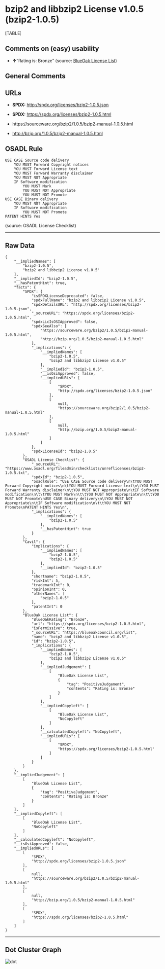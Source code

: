bzip2 and libbzip2 License v1.0.5 (bzip2-1.0.5)
===============================================

[TABLE]

Comments on (easy) usability
----------------------------

-   **↑**“Rating is: Bronze” (source: [BlueOak License
    List](https://blueoakcouncil.org/list "BlueOak License List"))

General Comments
----------------

URLs
----

-   **SPDX:** http://spdx.org/licenses/bzip2-1.0.5.json

-   **SPDX:** https://spdx.org/licenses/bzip2-1.0.5.html

-   https://sourceware.org/bzip2/1.0.5/bzip2-manual-1.0.5.html

-   http://bzip.org/1.0.5/bzip2-manual-1.0.5.html

OSADL Rule
----------

    USE CASE Source code delivery
    	YOU MUST Forward Copyright notices
    	YOU MUST Forward License text
    	YOU MUST Forward Warranty disclaimer
    	YOU MUST NOT Appropriate
    	IF Software modification
    		YOU MUST Mark
    		YOU MUST NOT Appropriate
    		YOU MUST NOT Promote
    USE CASE Binary delivery
    	YOU MUST NOT Appropriate
    	IF Software modification
    		YOU MUST NOT Promote
    PATENT HINTS Yes

(source: OSADL License Checklist)

------------------------------------------------------------------------

Raw Data
--------

    {
        "__impliedNames": [
            "bzip2-1.0.5",
            "bzip2 and libbzip2 License v1.0.5"
        ],
        "__impliedId": "bzip2-1.0.5",
        "__hasPatentHint": true,
        "facts": {
            "SPDX": {
                "isSPDXLicenseDeprecated": false,
                "spdxFullName": "bzip2 and libbzip2 License v1.0.5",
                "spdxDetailsURL": "http://spdx.org/licenses/bzip2-1.0.5.json",
                "_sourceURL": "https://spdx.org/licenses/bzip2-1.0.5.html",
                "spdxLicIsOSIApproved": false,
                "spdxSeeAlso": [
                    "https://sourceware.org/bzip2/1.0.5/bzip2-manual-1.0.5.html",
                    "http://bzip.org/1.0.5/bzip2-manual-1.0.5.html"
                ],
                "_implications": {
                    "__impliedNames": [
                        "bzip2-1.0.5",
                        "bzip2 and libbzip2 License v1.0.5"
                    ],
                    "__impliedId": "bzip2-1.0.5",
                    "__isOsiApproved": false,
                    "__impliedURLs": [
                        [
                            "SPDX",
                            "http://spdx.org/licenses/bzip2-1.0.5.json"
                        ],
                        [
                            null,
                            "https://sourceware.org/bzip2/1.0.5/bzip2-manual-1.0.5.html"
                        ],
                        [
                            null,
                            "http://bzip.org/1.0.5/bzip2-manual-1.0.5.html"
                        ]
                    ]
                },
                "spdxLicenseId": "bzip2-1.0.5"
            },
            "OSADL License Checklist": {
                "_sourceURL": "https://www.osadl.org/fileadmin/checklists/unreflicenses/bzip2-1.0.5.txt",
                "spdxId": "bzip2-1.0.5",
                "osadlRule": "USE CASE Source code delivery\n\tYOU MUST Forward Copyright notices\n\tYOU MUST Forward License text\n\tYOU MUST Forward Warranty disclaimer\n\tYOU MUST NOT Appropriate\n\tIF Software modification\n\t\tYOU MUST Mark\n\t\tYOU MUST NOT Appropriate\n\t\tYOU MUST NOT Promote\nUSE CASE Binary delivery\n\tYOU MUST NOT Appropriate\n\tIF Software modification\n\t\tYOU MUST NOT Promote\nPATENT HINTS Yes\n",
                "_implications": {
                    "__impliedNames": [
                        "bzip2-1.0.5"
                    ],
                    "__hasPatentHint": true
                }
            },
            "Cavil": {
                "implications": {
                    "__impliedNames": [
                        "bzip2-1.0.5",
                        "bzip2-1.0.5"
                    ],
                    "__impliedId": "bzip2-1.0.5"
                },
                "shortname": "bzip2-1.0.5",
                "riskInt": 5,
                "trademarkInt": 0,
                "opinionInt": 0,
                "otherNames": [
                    "bzip2-1.0.5"
                ],
                "patentInt": 0
            },
            "BlueOak License List": {
                "BlueOakRating": "Bronze",
                "url": "https://spdx.org/licenses/bzip2-1.0.5.html",
                "isPermissive": true,
                "_sourceURL": "https://blueoakcouncil.org/list",
                "name": "bzip2 and libbzip2 License v1.0.5",
                "id": "bzip2-1.0.5",
                "_implications": {
                    "__impliedNames": [
                        "bzip2-1.0.5",
                        "bzip2 and libbzip2 License v1.0.5"
                    ],
                    "__impliedJudgement": [
                        [
                            "BlueOak License List",
                            {
                                "tag": "PositiveJudgement",
                                "contents": "Rating is: Bronze"
                            }
                        ]
                    ],
                    "__impliedCopyleft": [
                        [
                            "BlueOak License List",
                            "NoCopyleft"
                        ]
                    ],
                    "__calculatedCopyleft": "NoCopyleft",
                    "__impliedURLs": [
                        [
                            "SPDX",
                            "https://spdx.org/licenses/bzip2-1.0.5.html"
                        ]
                    ]
                }
            }
        },
        "__impliedJudgement": [
            [
                "BlueOak License List",
                {
                    "tag": "PositiveJudgement",
                    "contents": "Rating is: Bronze"
                }
            ]
        ],
        "__impliedCopyleft": [
            [
                "BlueOak License List",
                "NoCopyleft"
            ]
        ],
        "__calculatedCopyleft": "NoCopyleft",
        "__isOsiApproved": false,
        "__impliedURLs": [
            [
                "SPDX",
                "http://spdx.org/licenses/bzip2-1.0.5.json"
            ],
            [
                null,
                "https://sourceware.org/bzip2/1.0.5/bzip2-manual-1.0.5.html"
            ],
            [
                null,
                "http://bzip.org/1.0.5/bzip2-manual-1.0.5.html"
            ],
            [
                "SPDX",
                "https://spdx.org/licenses/bzip2-1.0.5.html"
            ]
        ]
    }

------------------------------------------------------------------------

Dot Cluster Graph
-----------------

![](../dot/bzip2-1.0.5.svg "dot")